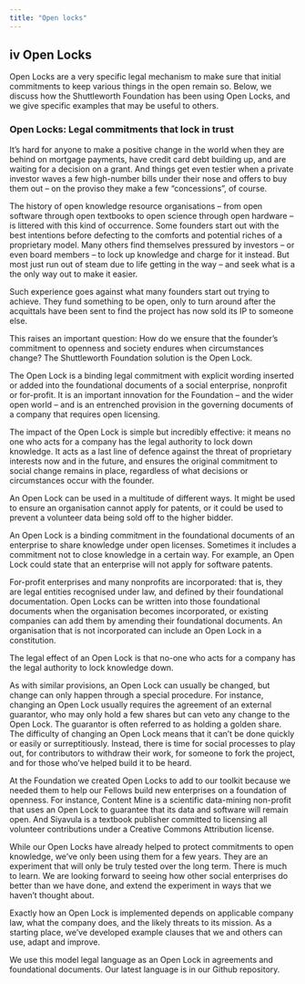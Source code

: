 ```yaml
---
title: "Open locks"
---
```


## **iv** Open Locks

Open Locks are a very specific legal mechanism to make sure that initial commitments to keep various things in the open remain so. Below, we discuss how the Shuttleworth Foundation has been using Open Locks, and we give specific examples that may be useful to others.

### Open Locks: Legal commitments that lock in trust

It’s hard for anyone to make a positive change in the world when they are behind on mortgage payments, have credit card debt building up, and are waiting for a decision on a grant. And things get even testier when a private investor waves a few high-number bills under their nose and offers to buy them out – on the proviso they make a few “concessions”, of course.

The history of open knowledge resource organisations – from open software through open textbooks to open science through open hardware – is littered with this kind of occurrence. Some founders start out with the best intentions before defecting to the comforts and potential riches of a proprietary model. Many others find themselves pressured by investors – or even board members – to lock up knowledge and charge for it instead. But most just run out of steam due to life getting in the way – and seek what is a the only way out to make it easier.

Such experience goes against what many founders start out trying to achieve. They fund something to be open, only to turn around after the acquittals have been sent to find the project has now sold its IP to someone else.

This raises an important question: How do we ensure that the founder’s commitment to openness and society endures when circumstances change? The Shuttleworth Foundation solution is the Open Lock.

The Open Lock is a binding legal commitment with explicit wording inserted or added into the foundational documents of a social enterprise, nonprofit or for-profit. It is an important innovation for the Foundation – and the wider open world – and is an entrenched provision in the governing documents of a company that requires open licensing.

The impact of the Open Lock is simple but incredibly effective: it means no one who acts for a company has the legal authority to lock down knowledge. It acts as a last line of defence against the threat of proprietary interests now and in the future, and ensures the original commitment to social change remains in place, regardless of what decisions or circumstances occur with the founder.

An Open Lock can be used in a multitude of different ways. It might be used to ensure an organisation cannot apply for patents, or it could be used to prevent a volunteer data being sold off to the higher bidder.

An Open Lock is a binding commitment in the foundational documents of an enterprise to share knowledge under open licenses. Sometimes it includes a commitment not to close knowledge in a certain way. For example, an Open Lock could state that an enterprise will not apply for software patents.

For-profit enterprises and many nonprofits are incorporated: that is, they are legal entities recognised under law, and defined by their foundational documentation. Open Locks can be written into those foundational documents when the organisation becomes incorporated, or existing companies can add them by amending their foundational documents. An organisation that is not incorporated can include an Open Lock in a constitution.

The legal effect of an Open Lock is that no-one who acts for a company has the legal authority to lock knowledge down.

As with similar provisions, an Open Lock can usually be changed, but change can only happen through a special procedure. For instance, changing an Open Lock usually requires the agreement of an external guarantor, who may only hold a few shares but can veto any change to the Open Lock. The guarantor is often referred to as holding a golden share. The difficulty of changing an Open Lock means that it can’t be done quickly or easily or surreptitiously. Instead, there is time for social processes to play out, for contributors to withdraw their work, for someone to fork the project, and for those who’ve helped build it to be heard.

At the Foundation we created Open Locks to add to our toolkit because we needed them to help our Fellows build new enterprises on a foundation of openness. For instance, Content Mine is a scientific data-mining non-profit that uses an Open Lock to guarantee that its data and software will remain open. And Siyavula is a textbook publisher committed to licensing all volunteer contributions under a Creative Commons Attribution license.

While our Open Locks have already helped to protect commitments to open knowledge, we’ve only been using them for a few years. They are an experiment that will only be truly tested over the long term. There is much to learn. We are looking forward to seeing how other social enterprises do better than we have done, and extend the experiment in ways that we haven’t thought about.

Exactly how an Open Lock is implemented depends on applicable company law, what the company does, and the likely threats to its mission. As a starting place, we’ve developed example clauses that we and others can use, adapt and improve.

We use this model legal language as an Open Lock in agreements and foundational documents. Our latest language is in our Github repository.


